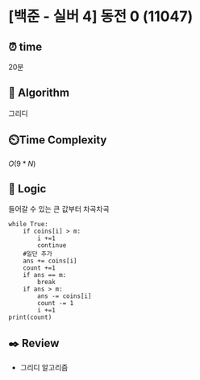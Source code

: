 # [백준 - 실버 4] 동전 0 (11047)

## ⏰  **time**

20분

## :pushpin: **Algorithm**

그리디

## ⏲️**Time Complexity**

$O(9*N)$

## :round_pushpin: **Logic**
들어갈 수 있는 큰 값부터 차곡차곡
```
while True:
    if coins[i] > m:
        i +=1
        continue
    #일단 추가
    ans += coins[i]
    count +=1
    if ans == m:
        break
    if ans > m:
        ans -= coins[i]
        count -= 1
        i +=1
print(count)
```

## :black_nib: **Review**
- 그리디 알고리즘
